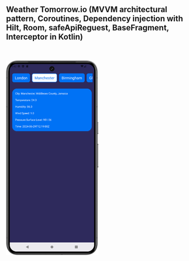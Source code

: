 ## Weather Tomorrow.io (MVVM architectural pattern, Coroutines, Dependency injection with Hilt, Room, safeApiReguest, BaseFragment, Interceptor in Kotlin)

<br/>
<br/>

<img src="./Screen.png" alt="Screen" width="50%" height="50%">